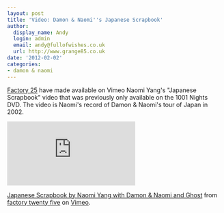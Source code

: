 ```yaml
---
layout: post
title: 'Video: Damon & Naomi''s Japanese Scrapbook'
author:
  display_name: Andy
  login: admin
  email: andy@fullofwishes.co.uk
  url: http://www.grange85.co.uk
date: '2012-02-02'
categories:
- damon & naomi
---
```

<p><a href="http://www.factorytwentyfive.com/ftf2/">Factory 25</a> have made available on Vimeo Naomi Yang's "Japanese Scrapbook" video that was previously only available on the 1001 Nights DVD. The video is Naomi's record of Damon & Naomi's tour of Japan in 2002.</p>
<p><iframe class="aligncenter" src="https://player.vimeo.com/video/36040971?title=0&byline=0&portrait=0" frameborder="0" webkitAllowFullScreen mozallowfullscreen allowFullScreen></iframe>
<p><a href="http://vimeo.com/36040971">Japanese Scrapbook by Naomi Yang with Damon & Naomi and Ghost</a> from <a href="http://vimeo.com/factory25">factory twenty five</a> on <a href="http://vimeo.com">Vimeo</a>.</p>
